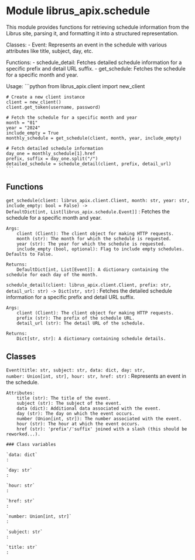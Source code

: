 Module librus_apix.schedule
===========================
This module provides functions for retrieving schedule information from the Librus site, parsing it, and formatting it into a structured representation.

Classes:
    - Event: Represents an event in the schedule with various attributes like title, subject, day, etc.

Functions:
    - schedule_detail: Fetches detailed schedule information for a specific prefix and detail URL suffix.
    - get_schedule: Fetches the schedule for a specific month and year.

Usage:
    ```python
    from librus_apix.client import new_client

    # Create a new client instance
    client = new_client()
    client.get_token(username, password)

    # Fetch the schedule for a specific month and year
    month = "01"
    year = "2024"
    include_empty = True
    monthly_schedule = get_schedule(client, month, year, include_empty)

    # Fetch detailed schedule information
    day_one = monthly_schedule[1].href
    prefix, suffix = day_one.split("/")
    detailed_schedule = schedule_detail(client, prefix, detail_url)
    ```

Functions
---------

    
`get_schedule(client: librus_apix.client.Client, month: str, year: str, include_empty: bool = False) ‑> DefaultDict[int, List[librus_apix.schedule.Event]]`
:   Fetches the schedule for a specific month and year.
    
    Args:
        client (Client): The client object for making HTTP requests.
        month (str): The month for which the schedule is requested.
        year (str): The year for which the schedule is requested.
        include_empty (bool, optional): Flag to include empty schedules. Defaults to False.
    
    Returns:
        DefaultDict[int, List[Event]]: A dictionary containing the schedule for each day of the month.

    
`schedule_detail(client: librus_apix.client.Client, prefix: str, detail_url: str) ‑> Dict[str, str]`
:   Fetches the detailed schedule information for a specific prefix and detail URL suffix.
    
    Args:
        client (Client): The client object for making HTTP requests.
        prefix (str): The prefix of the schedule URL.
        detail_url (str): The detail URL of the schedule.
    
    Returns:
        Dict[str, str]: A dictionary containing schedule details.

Classes
-------

`Event(title: str, subject: str, data: dict, day: str, number: Union[int, str], hour: str, href: str)`
:   Represents an event in the schedule.
    
    Attributes:
        title (str): The title of the event.
        subject (str): The subject of the event.
        data (dict): Additional data associated with the event.
        day (str): The day on which the event occurs.
        number (Union[int, str]): The number associated with the event.
        hour (str): The hour at which the event occurs.
        href (str): 'prefix'/'suffix' joined with a slash (this should be reworked...).

    ### Class variables

    `data: dict`
    :

    `day: str`
    :

    `hour: str`
    :

    `href: str`
    :

    `number: Union[int, str]`
    :

    `subject: str`
    :

    `title: str`
    :